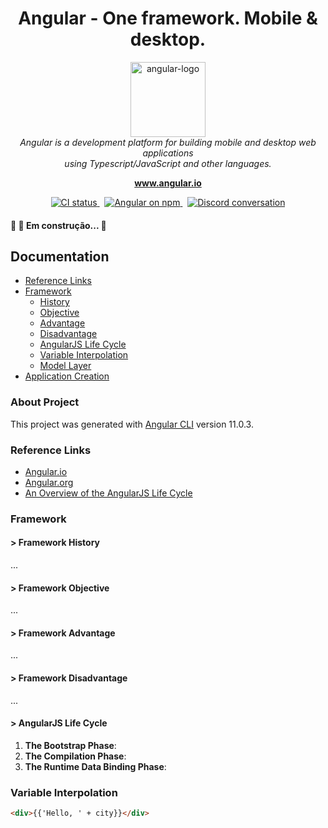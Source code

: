 <h1 align="center">Angular - One framework. Mobile & desktop.</h1>

<p align="center">
  <img src="https://github.com/angular/angular/raw/master/aio/src/assets/images/logos/angular/angular.png" alt="angular-logo" width="120px" height="120px"/>
  <br>
  <i>Angular is a development platform for building mobile and desktop web applications
    <br> using Typescript/JavaScript and other languages.</i>
  <br>
</p>

<p align="center">
  <a href="https://www.angular.io"><strong>www.angular.io</strong></a>
  <br>
</p>


<p align="center">
  <a href="https://circleci.com/gh/angular/workflows/angular/tree/master">
    <img src="https://img.shields.io/circleci/build/github/angular/angular/master.svg?logo=circleci&logoColor=fff&label=CircleCI" alt="CI status" />
  </a>&nbsp;
  <a href="https://www.npmjs.com/@angular/core">
    <img src="https://img.shields.io/npm/v/@angular/core.svg?logo=npm&logoColor=fff&label=NPM+package&color=limegreen" alt="Angular on npm" />
  </a>&nbsp;
  <a href="https://discord.gg/angular">
    <img src="https://img.shields.io/discord/463752820026376202.svg?logo=discord&logoColor=fff&label=Discord&color=7389d8" alt="Discord conversation" />
  </a>
</p>


#### 🚧  🚀 Em construção...  🚧

## Documentation

- [Reference Links](#reference-links)
- [Framework](#framework)
  + [History](#-framework-history)
  + [Objective](#-framework-objective)
  + [Advantage](#-framework-advantage)
  + [Disadvantage](#-framework-disadvantage)
  + [AngularJS Life Cycle](#-angularjs-life-cycle)
  + [Variable Interpolation](#variable-interpolation)
  + [Model Layer](#model-layer)
- [Application Creation](/How-create-application.md)

### About Project

This project was generated with [Angular CLI](https://github.com/angular/angular-cli) version 11.0.3.

### Reference Links

+ [Angular.io](https://angular.io/)
+ [Angular.org](https://angular.org/)
+ [An Overview of the AngularJS Life Cycle](https://www.informit.com/articles/article.aspx?p=2271482&seqNum=3)

### Framework

#### > Framework History

...

#### > Framework Objective

...

#### > Framework Advantage

...

#### > Framework Disadvantage

...

#### > AngularJS Life Cycle

1. **The Bootstrap Phase**: 
2. **The Compilation Phase**: 
3. **The Runtime Data Binding Phase**: 

### Variable Interpolation

```html
<div>{{'Hello, ' + city}}</div>
```
